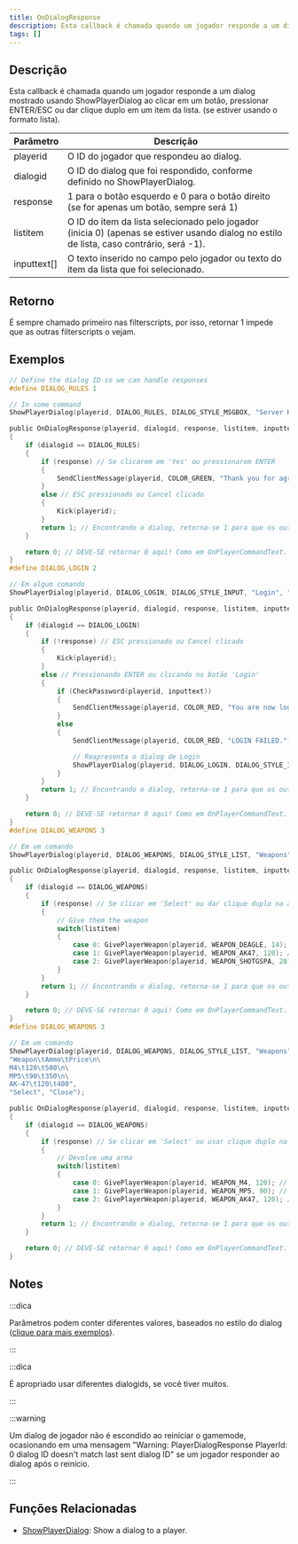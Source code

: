 ```yaml
---
title: OnDialogResponse
description: Esta callback é chamada quando um jogador responde a um dialog mostrado usando ShowPlayerDialog ao clicar em um botão, pressionar ENTER/ESC ou dar clique duplo em um item da lista. (se estiver usando o formato lista).
tags: []
---
```


<VersionWarnPT name='callback' version='SA-MP 0.3a' />

## Descrição

Esta callback é chamada quando um jogador responde a um dialog mostrado usando ShowPlayerDialog ao clicar em um botão, pressionar ENTER/ESC ou dar clique duplo em um item da lista. (se estiver usando o formato lista).

| Parâmetro   | Descrição                                                                                                                                |
| ----------- | ---------------------------------------------------------------------------------------------------------------------------------------- |
| playerid    | O ID do jogador que respondeu ao dialog.                                                                                                 |
| dialogid    | O ID do dialog que foi respondido, conforme definido no ShowPlayerDialog.                                                                |
| response    | 1 para o botão esquerdo e 0 para o botão direito (se for apenas um botão, sempre será 1)                                                 |
| listitem    | O ID do item da lista selecionado pelo jogador (inicia 0) (apenas se estiver usando dialog no estilo de lista, caso contrário, será -1). |
| inputtext[] | O texto inserido no campo pelo jogador ou texto do item da lista que foi selecionado.                                                    |

## Retorno

É sempre chamado primeiro nas filterscripts, por isso, retornar 1 impede que as outras filterscripts o vejam.

## Exemplos

```c
// Define the dialog ID so we can handle responses
#define DIALOG_RULES 1

// In some command
ShowPlayerDialog(playerid, DIALOG_RULES, DIALOG_STYLE_MSGBOX, "Server Rules", "- No Cheating\n- No Spamming\n- Respect Admins\n\nDo you agree to these rules?", "Yes", "No");

public OnDialogResponse(playerid, dialogid, response, listitem, inputtext[])
{
    if (dialogid == DIALOG_RULES)
    {
        if (response) // Se clicarem em 'Yes' ou pressionarem ENTER
        {
            SendClientMessage(playerid, COLOR_GREEN, "Thank you for agreeing to the server rules!");
        }
        else // ESC pressionado ou Cancel clicado
        {
            Kick(playerid);
        }
        return 1; // Encontrando o dialog, retorna-se 1 para que os outros não sejam processados, Assim como OnPlayerCommandText.
    }

    return 0; // DEVE-SE retornar 0 aqui! Como em OnPlayerCommandText.
}
#define DIALOG_LOGIN 2

// Em algum comando
ShowPlayerDialog(playerid, DIALOG_LOGIN, DIALOG_STYLE_INPUT, "Login", "Please enter your password:", "Login", "Cancel");

public OnDialogResponse(playerid, dialogid, response, listitem, inputtext[])
{
    if (dialogid == DIALOG_LOGIN)
    {
        if (!response) // ESC pressionado ou Cancel clicado
        {
            Kick(playerid);
        }
        else // Pressionando ENTER ou clicando no botão 'Login'
        {
            if (CheckPassword(playerid, inputtext))
            {
                SendClientMessage(playerid, COLOR_RED, "You are now logged in!");
            }
            else
            {
                SendClientMessage(playerid, COLOR_RED, "LOGIN FAILED.");

                // Reapresenta o dialog de Login
                ShowPlayerDialog(playerid, DIALOG_LOGIN, DIALOG_STYLE_INPUT, "Login", "Please enter your password:", "Login", "Cancel");
            }
        }
        return 1; // Encontrando o dialog, retorna-se 1 para que os outros não sejam processados, Assim como OnPlayerCommandText.
    }

    return 0; // DEVE-SE retornar 0 aqui! Como em OnPlayerCommandText.
}
#define DIALOG_WEAPONS 3

// Em um comando
ShowPlayerDialog(playerid, DIALOG_WEAPONS, DIALOG_STYLE_LIST, "Weapons", "Desert Eagle\nAK-47\nCombat Shotgun", "Select", "Close");

public OnDialogResponse(playerid, dialogid, response, listitem, inputtext[])
{
    if (dialogid == DIALOG_WEAPONS)
    {
        if (response) // Se clicar em 'Select' ou dar clique duplo na arma
        {
            // Give them the weapon
            switch(listitem)
            {
                case 0: GivePlayerWeapon(playerid, WEAPON_DEAGLE, 14); // Entrega uma Deagle
                case 1: GivePlayerWeapon(playerid, WEAPON_AK47, 120); // Entra uma AK-47
                case 2: GivePlayerWeapon(playerid, WEAPON_SHOTGSPA, 28); // Entrega uma Combat Shotgun
            }
        }
        return 1; // Encontrando o dialog, retorna-se 1 para que os outros não sejam processados, Assim como OnPlayerCommandText.
    }

    return 0; // DEVE-SE retornar 0 aqui! Como em OnPlayerCommandText.
}
#define DIALOG_WEAPONS 3

// Em um comando
ShowPlayerDialog(playerid, DIALOG_WEAPONS, DIALOG_STYLE_LIST, "Weapons",
"Weapon\tAmmo\tPrice\n\
M4\t120\t500\n\
MP5\t90\t350\n\
AK-47\t120\t400",
"Select", "Close");

public OnDialogResponse(playerid, dialogid, response, listitem, inputtext[])
{
    if (dialogid == DIALOG_WEAPONS)
    {
        if (response) // Se clicar em 'Select' ou usar clique duplo na arma
        {
            // Devolve uma arma
            switch(listitem)
            {
                case 0: GivePlayerWeapon(playerid, WEAPON_M4, 120); // Entrega uma M4
                case 1: GivePlayerWeapon(playerid, WEAPON_MP5, 90); // Entrega uma MP5
                case 2: GivePlayerWeapon(playerid, WEAPON_AK47, 120); // Entrega uma AK-47
            }
        }
        return 1; // Encontrando o dialog, retorna-se 1 para que os outros não sejam processados, Assim como OnPlayerCommandText.
    }

    return 0; // DEVE-SE retornar 0 aqui! Como em OnPlayerCommandText.
}
```

## Notes

:::dica

Parâmetros podem conter diferentes valores, baseados no estilo do dialog ([clique para mais exemplos](../resources/dialogstyles.md)).

:::

:::dica

É apropriado usar diferentes dialogids, se você tiver muitos.

:::

:::warning

Um dialog de jogador não é escondido ao reiniciar o gamemode, ocasionando em uma mensagem "Warning: PlayerDialogResponse PlayerId: 0 dialog ID doesn't match last sent dialog ID" se um jogador responder ao dialog após o reinício.

:::

## Funções Relacionadas

- [ShowPlayerDialog](../functions/ShowPlayerDialog.md): Show a dialog to a player.
